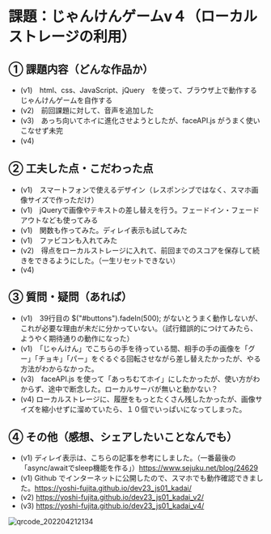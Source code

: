 # 課題：じゃんけんゲームv４（ローカルストレージの利用）

## ① 課題内容（どんな作品か）
- (v1)　html、css、JavaScript、jQuery　を使って、ブラウザ上で動作するじゃんけんゲームを自作する
- (v2)　前回課題に対して、音声を追加した
- (v3)　あっち向いてホイに進化させようとしたが、faceAPI.js がうまく使いこなせず未完
- (v4)　

## ② 工夫した点・こだわった点
- (v1)　スマートフォンで使えるデザイン（レスポンシブではなく、スマホ画像サイズで作っただけ）
- (v1)　jQueryで画像やテキストの差し替えを行う。フェードイン・フェードアウトなども使ってみる
- (v1)　関数も作ってみた。ディレイ表示も試してみた
- (v1)　ファビコンも入れてみた
- (v2)　得点をローカルストレージに入れて、前回までのスコアを保存して続きをできるようにした。（一生リセットできない）
- (v4) 

## ③ 質問・疑問（あれば）
- (v1)　39行目の $("#buttons").fadeIn(500); がないとうまく動作しないが、これが必要な理由が未だに分かっていない。（試行錯誤的につけてみたら、ようやく期待通りの動作になった）
- (v1)　「じゃんけん」でこちらの手を待っている間、相手の手の画像を「グー」「チョキ」「パー」をぐるぐる回転させながら差し替えたかったが、やる方法がわからなかった。　
- (v3)　faceAPI.js を使って「あっちむてホイ」にしたかったが、使い方がわからず、途中で断念した。ローカルサーバが無いと動かない？
- (v4) ローカルストレージに、履歴をもっとたくさん残したかったが、画像サイズを縮小せずに溜めていたら、１０個でいっぱいになってしまった。

## ④ その他（感想、シェアしたいことなんでも）
- (v1) ディレイ表示は、こちらの記事を参考にしました。（一番最後の「async/awaitでsleep機能を作る」）https://www.sejuku.net/blog/24629
- (v1) Github でインターネットに公開したので、スマホでも動作確認できました。https://yoshi-fujita.github.io/dev23_js01_kadai/
- (v2) https://yoshi-fujita.github.io/dev23_js01_kadai_v2/
- (v3) https://yoshi-fujita.github.io/dev23_js01_kadai_v4/

![qrcode_202204212134](https://user-images.githubusercontent.com/32793942/164459292-06c72da6-c49f-42d8-b709-154b44c4218c.png)
